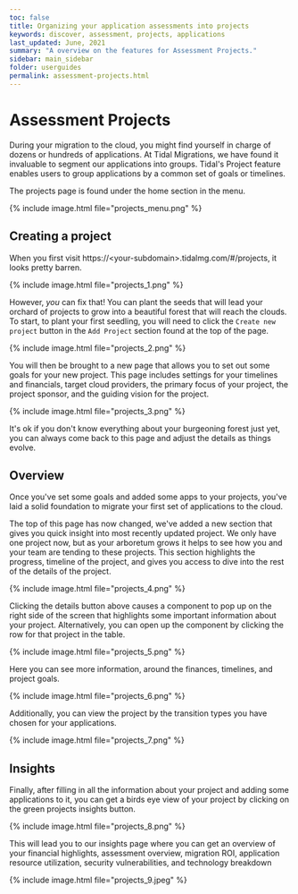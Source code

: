 ```yaml
---
toc: false
title: Organizing your application assessments into projects
keywords: discover, assessment, projects, applications
last_updated: June, 2021
summary: "A overview on the features for Assessment Projects."
sidebar: main_sidebar
folder: userguides
permalink: assessment-projects.html
---
```



# Assessment Projects

During your migration to the cloud, you might find yourself in charge of dozens or hundreds of applications. At Tidal Migrations, we have found it invaluable to segment our applications into groups. Tidal's Project feature enables users to group applications by a common set of goals or timelines.

The projects page is found under the home section in the menu.

{% include image.html file="projects_menu.png" %}


## Creating a project

When you first visit https://\<your-subdomain\>.tidalmg.com/#/projects, it looks pretty barren.

{% include image.html file="projects_1.png" %}

However, _you_ can fix that! You can plant the seeds that will lead your orchard of projects to grow into a beautiful forest that will reach the clouds. To start, to plant your first seedling, you will need to click the `Create new project` button in the `Add Project` section found at the top of the page.

{% include image.html file="projects_2.png" %}

You will then be brought to a new page that allows you to set out some goals for your new project. This page includes settings for your timelines and financials, target cloud providers, the primary focus of your project, the project sponsor, and the guiding vision for the project.

{% include image.html file="projects_3.png" %}

It's ok if you don't know everything about your burgeoning forest just yet, you can always come back to this page and adjust the details as things evolve.


## Overview

Once you've set some goals and added some apps to your projects, you've laid a solid foundation to migrate your first set of applications to the cloud.

The top of this page has now changed, we've added a new section that gives you quick insight into most recently updated project. We only have one project now, but as your arboretum grows it helps to see how you and your team are tending to these projects. This section highlights the progress, timeline of the project, and gives you access to dive into the rest of the details of the project.

{% include image.html file="projects_4.png" %}

Clicking the details button above causes a component to pop up on the right side of the screen that highlights some important information about your project. Alternatively, you can open up the component by clicking the row for that project in the table.

{% include image.html file="projects_5.png" %}

Here you can see more information, around the finances, timelines, and project goals.

{% include image.html file="projects_6.png" %}

Additionally, you can view the project by the transition types you have chosen for your applications.

{% include image.html file="projects_7.png" %}

## Insights

Finally, after filling in all the information about your project and adding some applications to it, you can get a birds eye view of your project by clicking on the green projects insights button.

{% include image.html file="projects_8.png" %}

This will lead you to our insights page where you can get an overview of your financial highlights, assessment overview, migration ROI, application resource utilization, security vulnerabilities, and technology breakdown

{% include image.html file="projects_9.jpeg" %}
